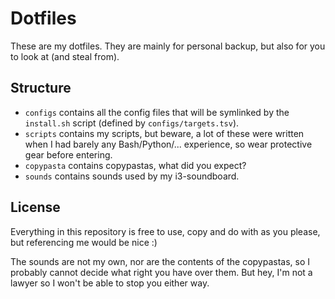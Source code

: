 # Dotfiles

These are my dotfiles. They are mainly for personal backup, but also for you to
look at (and steal from).

## Structure

- `configs` contains all the config files that will be symlinked by the
  `install.sh` script (defined by `configs/targets.tsv`).
- `scripts` contains my scripts, but beware, a lot of these were written when I
  had barely any Bash/Python/... experience, so wear protective gear before
  entering.
- `copypasta` contains copypastas, what did you expect?
- `sounds` contains sounds used by my i3-soundboard.

## License

Everything in this repository is free to use, copy and do with as you please,
but referencing me would be nice :)

The sounds are not my own, nor are the contents of the copypastas, so I probably
cannot decide what right you have over them. But hey, I'm not a lawyer so I
won't be able to stop you either way.
